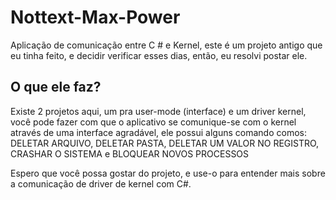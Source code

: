# Nottext-Max-Power
Aplicação de comunicação entre C # e Kernel, este é um projeto antigo que eu tinha feito, e decidir verificar esses dias, então, eu resolvi postar ele.

## O que ele faz?

Existe 2 projetos aqui, um pra user-mode (interface) e um driver kernel, você pode fazer com que o aplicativo se comunique-se com o kernel através de uma interface agradável, ele possui alguns comando comos: DELETAR ARQUIVO, DELETAR PASTA, DELETAR UM VALOR NO REGISTRO, CRASHAR O SISTEMA e BLOQUEAR NOVOS PROCESSOS


Espero que você possa gostar do projeto, e use-o para entender mais sobre a comunicação de driver de kernel com C#.
